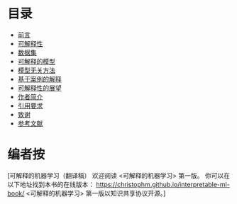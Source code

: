 # 目录


* [前言](Preface.md)
* [可解释性](Interpretability.md)
* [数据集](Datasets.md)
* [可解释的模型](Interpretable_Models.md)
* [模型无关方法](Model_Agnostic_Methods.md)
* [基于案例的解释](Example_Based_Explanations.md)
* [可解释性的展望](Look_into_Crystal_Ball.md)
* [作者简介](Contribute_to_the_book.md)
* [引用要求](Citing_this_book.md)
* [致谢](Acknowledgements.md)
* [参考文献](Reference.md)

# 编者按

[可解释的机器学习（翻译稿） 欢迎阅读 <可解释的机器学习> 第一版。
你可以在以下地址找到本书的在线版本： https://christophm.github.io/interpretable-ml-book/
<可解释的机器学习> 第一版以知识共享协议开源。]